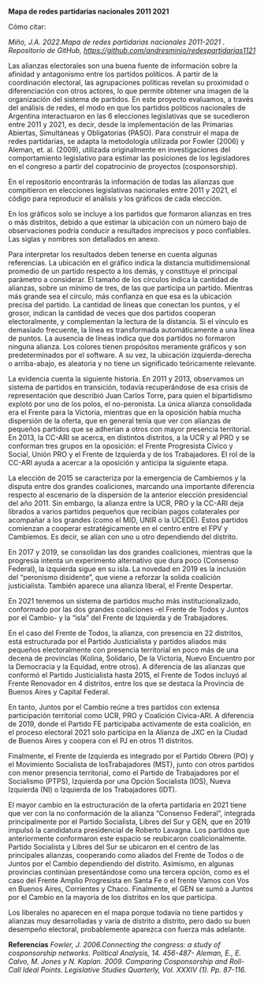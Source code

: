**Mapa de redes partidarias nacionales 2011 2021**

Cómo citar: 

*Miño, J.A. 2022.Mapa de redes partidarias nacionales 2011-2021 . Repositorio de GitHub, https://github.com/andresminio/redespartidarias1121* 

Las alianzas electorales son una buena fuente de información sobre la afinidad y antagonismo entre los partidos políticos. A partir de la coordinación electoral, las agrupaciones políticas revelan su proximidad o diferenciación con otros actores, lo que permite obtener una imagen de la organización del sistema de partidos. 
En este proyecto evaluamos, a través del análisis de redes, el modo en que los partidos políticos nacionales de Argentina interactuaron en las 6 elecciones legislativas que se sucedieron entre  2011 y 2021, es decir, desde la implementación de las Primarias Abiertas, Simultáneas y Obligatorias (PASO).
Para construir el mapa de redes partidarias, se adapta la metodología utilizada por Fowler (2006) y Aleman, et. al. (2009), utilizada originalmente en investigaciones del comportamiento legislativo para estimar las posiciones de los legisladores en el congreso a partir del copatrocinio de proyectos (cosponsorship).

En el repositorio encontrarás la información de todas las alianzas que compitieron en elecciones legislativas nacionales entre 2011 y 2021, el código para reproducir el análisis y los gráficos de cada elección. 

En los gráficos solo se incluye a los partidos que formaron alianzas en tres o más distritos, debido a que estimar la ubicación con un número bajo de observaciones podría conducir a resultados imprecisos y poco confiables. Las siglas y nombres son detallados en anexo. 

Para interpretar los resultados deben tenerse en cuenta algunas referencias. La ubicación en el gráfico indica la distancia multidimensional promedio de un partido respecto a los demás, y constituye el principal parámetro a considerar. El tamaño de los círculos indica la cantidad de alianzas, sobre un mínimo de tres, de las que participa un partido. Mientras más grande sea el círculo, más confianza en que esa es la ubicación precisa del partido. La cantidad de líneas que conectan los puntos, y el grosor, indican la cantidad de veces que dos partidos cooperan electoralmente, y complementan la lectura de la distancia. Si el vínculo es demasiado frecuente, la línea es transformada automáticamente a una línea de puntos. La ausencia de líneas indica que dos partidos no formaron ninguna alianza. Los colores tienen propósitos meramente gráficos y son predeterminados por el software. A su vez, la ubicación izquierda-derecha o arriba-abajo, es aleatoria y no tiene un significado teóricamente relevante. 

La evidencia cuenta la siguiente historia. En 2011 y 2013, observamos un sistema de partidos en transición, todavía recuperándose de esa crisis de representación que describió Juan Carlos Torre, para quien el bipartidismo explotó por uno de los polos, el no-peronista. La única alianza consolidada era el Frente para la Victoria, mientras que en la oposición había mucha dispersión de la oferta, que en general tenía que ver con alianzas de pequeños partidos que se adherían a otros con mayor presencia territorial. En 2013, la CC-ARI se acerca, en distintos distritos, a la UCR y al PRO y se conforman tres grupos en la oposición: el Frente Progresista Cívico y Social, Unión PRO y el Frente de Izquierda y de los Trabajadores. El rol de la CC-ARI ayuda a acercar a la oposición y anticipa la siguiente etapa.

La elección de 2015 se caracteriza por la emergencia de Cambiemos y la disputa entre dos grandes coaliciones, marcando una importante diferencia respecto al escenario de la dispersión de la anterior elección presidencial del año 2011. Sin embargo, la alianza entre la UCR, PRO y la CC-ARI deja librados a varios partidos pequeños que recibían pagos colaterales por acompañar a los grandes (como el MID, UNIR o la UCEDE). Estos partidos comienzan a cooperar estratégicamente en el centro entre el FPV y Cambiemos. Es decir, se alían con uno u otro dependiendo del distrito.

En 2017 y 2019, se consolidan las dos grandes coaliciones, mientras que la progresía intenta un experimento alternativo que dura poco (Consenso Federal), la izquierda sigue en su isla. La novedad en 2019 es la inclusión del “peronismo disidente”, que viene a reforzar la solida coalición justicialista. También aparece  una alianza liberal, el Frente Despertar. 

En 2021 tenemos un sistema de partidos mucho más institucionalizado, conformado por las dos grandes coaliciones -el Frente de Todos y Juntos por el Cambio- y la “isla” del Frente de Izquierda y de Trabajadores. 

En el caso del Frente de Todos, la alianza, con presencia en 22 distritos, está estructurada por el Partido Justicialista y partidos aliados más pequeños electoralmente con presencia territorial en poco más de una decena de provincias (Kolina, Solidario, De la Victoria, Nuevo Encuentro por la Democracia y la Equidad, entre otros). A diferencia de las alianzas que conformó el Partido Justicialista hasta 2015, el Frente de Todos incluyó al Frente Renovador en 4 distritos, entre los que se destaca la Provincia de Buenos Aires y Capital Federal. 

En tanto, Juntos por el Cambio reúne a tres partidos con extensa participación territorial como UCR, PRO y Coalición Cívica-ARI. A diferencia de 2019, donde el Partido FE participaba activamente de esta coalición, en el proceso electoral 2021 solo participa en la Alianza de JXC en la Ciudad de Buenos Aires y coopera con el PJ en otros 11 distritos. 

Finalmente, el Frente de Izquierda es integrado por el Partido Obrero (PO) y el Movimiento Socialista de losTrabajadores (MST), junto con otros partidos con menor presencia territorial, como el Partido de Trabajadores por el Socialismo (PTPS), Izquierda por una Opción Socialista (IOS), Nueva Izquierda (NI) o Izquierda de los Trabajadores (IDT).

El mayor cambio en la estructuración de la oferta partidaria en 2021 tiene que ver con la no conformación de la alianza “Consenso Federal”, integrada principalmente por el Partido Socialista, Libres del Sur y GEN, que en 2019 impulsó la candidatura presidencial de Roberto Lavagna. Los partidos que anteriormente conformaron este espacio se reubicaron coalicionalmente. Partido Socialista y Libres del Sur se ubicaron en el centro de las principales alianzas, cooperando como aliados del Frente de Todos o de Juntos por el Cambio dependiendo del distrito. Asimismo, en algunas provincias continúan presentándose como una tercera opción, como es el caso del Frente Amplio Progresista en Santa Fe o el frente Vamos con Vos en Buenos Aires, Corrientes y Chaco. Finalmente, el GEN se sumó a Juntos por el Cambio en la mayoría de los distritos en los que participa.

Los liberales no aparecen en el mapa porque todavía no tiene partidos y alianzas muy desarrolladas y varía de distrito a distrito, pero dado su buen desempeño electoral, probablemente aparezca con fuerza más adelante.   

**Referencias**
*Fowler, J. 2006.Connecting the congress: a study of cosponsorship networks. Political Analysis, 14. 456-487- 
Aleman, E., E. Calvo, M. Jones y N. Kaplan. 2009. Comparing Cosponsorship and Roll-Call Ideal Points. Legislative Studies Quarterly, Vol. XXXIV (1). Pp. 87-116.* 
